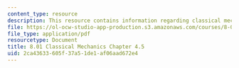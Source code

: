 ```yaml
---
content_type: resource
description: This resource contains information regarding classical mechanics.
file: https://ol-ocw-studio-app-production.s3.amazonaws.com/courses/8-01sc-classical-mechanics-fall-2016/2ca43633605f37a51de1af06aad672e4_MIT8_01F16_chapter4.5.pdf
file_type: application/pdf
resourcetype: Document
title: 8.01 Classical Mechanics Chapter 4.5
uid: 2ca43633-605f-37a5-1de1-af06aad672e4
---
```

